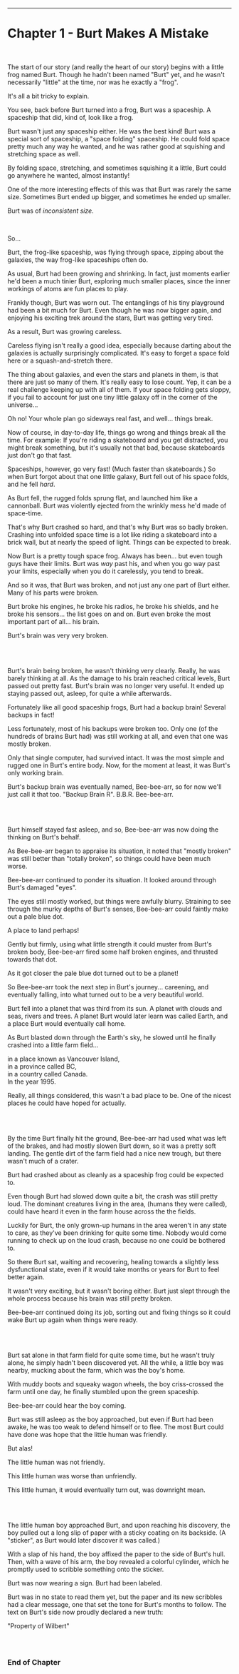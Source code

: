 -----------------------------------------

<a id="Story--Main--Chapter--Burt-Makes-A-Mistake"></a>
Chapter 1 - Burt Makes A Mistake
=========================================
<br>

The start of our story (and really the heart of our story) begins with a little frog named Burt. Though he hadn't been named "Burt" yet, and he wasn't necessarily "little" at the time, nor was he exactly a "frog".

It's all a bit tricky to explain.

You see, back before Burt turned into a frog, Burt was a spaceship. A spaceship that did, kind of, look like a frog.

Burt wasn't just any spaceship either. He was the best kind! Burt was a special sort of spaceship, a "space folding" spaceship. He could fold space pretty much any way he wanted, and he was rather good at squishing and stretching space as well.

By folding space, stretching, and sometimes squishing it a little, Burt could go anywhere he wanted, almost instantly!

One of the more interesting effects of this was that Burt was rarely the same size. Sometimes Burt ended up bigger, and sometimes he ended up smaller. 

Burt was of *inconsistent size*.

<br>

So...

Burt, the frog-like spaceship, was flying through space, zipping about the galaxies, the way frog-like spaceships often do.

As usual, Burt had been growing and shrinking.  In fact, just moments earlier he'd been a much tinier Burt, exploring much smaller places, since the inner workings of atoms are fun places to play.

Frankly though, Burt was worn out. The entanglings of his tiny playground had been a bit much for Burt. Even though he was now bigger again, and enjoying his exciting trek around the stars, Burt was getting very tired.

As a result, Burt was growing careless.

Careless flying isn't really a good idea, especially because darting about the galaxies is actually surprisingly complicated. It's easy to forget a space fold here or a squash-and-stretch there.

The thing about galaxies, and even the stars and planets in them, is that there are just so many of them. It's really easy to lose count.  Yep, it can be a real challenge keeping up with all of them. If your space folding gets sloppy, if you fail to account for just one tiny little galaxy off in the corner of the universe...

Oh no!  Your whole plan go sideways real fast,  and well... things break.

Now of course, in day-to-day life, things go wrong and things break all the time. For example: If you're riding a skateboard and you get distracted, you might break something, but it's usually not that bad, because skateboards just don't go that fast.

Spaceships, however, go very fast! (Much faster than skateboards.) So when Burt forgot about that one little galaxy, Burt fell out of his space folds, and he fell *hard*.

As Burt fell, the rugged folds sprung flat, and launched him like a cannonball. Burt was violently ejected from the wrinkly mess he'd made of space-time.

That's why Burt crashed so hard, and that's why Burt was so badly broken. Crashing into unfolded space time is a lot like riding a skateboard into a brick wall, but at nearly the speed of light.  Things can be expected to break.

Now Burt is a pretty tough space frog. Always has been... but even tough guys have their limits. Burt was *way* past his, and when you go way past your limits, especially when you do it carelessly, you tend to break.

And so it was, that Burt was broken, and not just any one part of Burt either. Many of his parts were broken.

Burt broke his engines, he broke his radios, he broke his shields, and he broke his sensors... the list goes on and on.  Burt even broke the most important part of all... his brain.

Burt's brain was very very broken.






<br><br>

Burt's brain being broken, he wasn't thinking very clearly. Really, he was barely thinking at all. As the damage to his brain reached critical levels, Burt passed out pretty fast. Burt's brain was no longer very useful. It ended up staying passed out, asleep, for quite a while afterwards.

Fortunately like all good spaceship frogs, Burt had a backup brain! Several backups in fact!

Less fortunately, most of his backups were broken too. Only one (of the hundreds of brains Burt had) was still working at all, and even that one was mostly broken.

Only that single computer, had survived intact. It was the most simple and rugged one in Burt's entire body. Now, for the moment at least, it was Burt's only working brain.

Burt's backup brain was eventually named, Bee-bee-arr, so for now we'll just call it that too.   "Backup Brain R".  B.B.R.    Bee-bee-arr.




<br><br>


Burt himself stayed fast asleep, and so, Bee-bee-arr was now doing the thinking on Burt's behalf.

As Bee-bee-arr began to appraise its situation, it noted that "mostly broken" was still better than "totally broken", so things could have been much worse.

Bee-bee-arr continued to ponder its situation. It looked around through Burt's damaged "eyes".

The eyes still mostly worked, but things were awfully blurry. Straining to see through the murky depths of Burt's senses, Bee-bee-arr could faintly make out a pale blue dot.

<!--(The storm of virtual particles washing over Burts face weren't helping either.) -->

A place to land perhaps!

Gently but firmly, using what little strength it could muster from Burt's broken body, Bee-bee-arr fired some half broken engines, and thrusted towards that dot.

As it got closer the pale blue dot turned out to be a planet!

So Bee-bee-arr took the next step in Burt's journey... careening, and eventually falling, into what turned out to be a very beautiful world.

Burt fell into a planet that was third from its sun. A planet with clouds and seas, rivers and trees. A planet Burt would later learn was called Earth, and a place Burt would eventually call home.

As Burt blasted down through the Earth's sky, he slowed until he finally crashed into a little farm field...

in a place known as Vancouver Island, <br>
in a province called BC, <br>
in a country called Canada. <br>
In the year 1995. <br>

Really, all things considered, this wasn't a bad place to be. One of the nicest places he could have hoped for actually.





<br><br>

By the time Burt finally hit the ground, Bee-bee-arr had used what was left of the brakes, and had mostly slowen Burt down, so it was a pretty soft landing. The gentle dirt of the farm field had a nice new trough, but there wasn't much of a crater.

Burt had crashed about as cleanly as a spaceship frog could be expected to.

Even though Burt had slowed down quite a bit, the crash was still pretty loud. The dominant creatures living in the area, (humans they were called), could have heard it even in the farm house across the the fields.

Luckily for Burt, the only grown-up humans in the area weren't in any state to care, as they've been drinking for quite some time. Nobody would come running to check up on the loud crash, because no one could be bothered to.

So there Burt sat, waiting and recovering, healing towards a slightly less dysfunctional state, even if it would take months or years for Burt to feel better again.

It wasn't very exciting, but it wasn't boring either. Burt just slept through the whole process because his brain was still pretty broken.

Bee-bee-arr continued doing its job, sorting out and fixing things so it could wake Burt up again when things were ready.




<br><br>

Burt sat alone in that farm field for quite some time, but he wasn't truly alone, he simply hadn't been discovered yet. All the while, a little boy was nearby, mucking about the farm, which was the boy's home.

With muddy boots and squeaky wagon wheels, the boy criss-crossed the farm until one day, he finally stumbled upon the green spaceship. 

Bee-bee-arr could hear the boy coming. 

Burt was still asleep as the boy approached, but even if Burt had been awake, he was too weak to defend himself or to flee. The most Burt could have done was hope that the little human was friendly.

But alas!

The little human was not friendly.

This little human was worse than unfriendly.

This little human, it would eventually turn out, was downright mean.



<br><br>

The little human boy approached Burt, and upon reaching his discovery, the boy pulled out a long slip of paper with a sticky coating on its backside. (A "sticker", as Burt would later discover it was called.)

With a slap of his hand, the boy affixed the paper to the side of Burt's hull. Then, with a wave of his arm, the boy revealed a colorful cylinder, which he promptly used to scribble something onto the sticker.

Burt was now wearing a sign. Burt had been labeled.

Burt was in no state to read them yet, but the paper and its new scribbles had a clear message, one that set the tone for Burt's months to follow. The text on Burt's side now proudly declared a new truth:

"Property of Wilbert"



### <br><br>End of Chapter